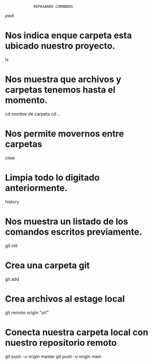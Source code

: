                  REPASANDO COMANDOS
pwd
# Nos indica enque carpeta esta ubicado nuestro proyecto.
ls
# Nos muestra que archivos y carpetas tenemos hasta el momento.
cd nombre de carpeta
cd ..
# Nos permite movernos entre carpetas
clear
# Limpia todo lo digitado anteriormente.
history
# Nos muestra un listado de los comandos escritos previamente.
git init
# Crea una carpeta git
git add
# Crea archivos al estage local
git remote origin "url"
# Conecta nuestra carpeta local con nuestro repositorio remoto
git push -u origin master
git push -u origin main
